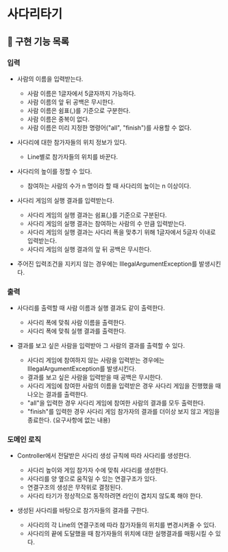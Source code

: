 # 사다리타기
## 🚀 구현 기능 목록

### 입력
*  사람의 이름을 입력받는다.
   *  사람 이름은 1글자에서 5글자까지 가능하다.
   *  사람 이름의 앞 뒤 공백은 무시한다.
   *  사람 이름은 쉼표(,)를 기준으로 구분한다.
   *  사람 이름은 중복이 없다. 
   * 사람 이름은 미리 지정한 명령어("all", "finish")를 사용할 수 없다.
*  사다리에 대한 참가자들의 위치 정보가 있다.
   *  Line별로 참가자들의 위치를 바꾼다.

*  사다리의 높이를 정할 수 있다.
   *  참여하는 사람의 수가 n 명이라 할 때 사다리의 높이는 n 이상이다.

*  사다리 게임의 실행 결과를 입력받는다.
   *  사다리 게임의 실행 결과는 쉼표(,)를 기준으로 구분된다.
   *  사다리 게임의 실행 결과는 참여하는 사람의 수 만큼 입력받는다.
   *  사다리 게임의 실행 결과는 사다리 폭을 맞추기 위해 1글자에서 5글자 이내로 입력받는다.
   *  사다리 게임의 실행 결과의 앞 뒤 공백은 무시한다.

*  주어진 입력조건을 지키지 않는 경우에는 IllegalArgumentException를 발생시킨다.

### 출력
*  사다리를 출력할 때 사람 이름과 실행 결과도 같이 출력한다.
   *  사다리 폭에 맞춰 사람 이름을 출력한다.
   *  사다리 폭에 맞춰 실행 결과를 출력한다.

*  결과를 보고 싶은 사람을 입력받아 그 사람의 결과를 출력할 수 있다.
   *  사다리 게임에 참여하지 않는 사람을 입력받는 경우에는 IllegalArgumentException를 발생시킨다.
   *  결과를 보고 싶은 사람을 입력받을 때 공백은 무시한다.
   *  사다리 게임에 참여한 사람의 이름을 입력받은 경우 사다리 게임을 진행했을 때 나오는 결과를 출력한다.
   *  "all"을 입력한 경우 사다리 게임에 참여한 사람의 결과를 모두 출력한다.
   *  "finish"를 입력한 경우 사다리 게임 참가자의 결과를 더이상 보지 않고 게임을 종료한다. (요구사항에 없는 내용)

### 도메인 로직
*  Controller에서 전달받은 사다리 생성 규칙에 따라 사다리를 생성한다.
   *  사다리 높이와 게임 참가자 수에 맞춰 사다리를 생성한다.
   *  사다리를 양 옆으로 움직일 수 있는 연결구조가 있다.
    *  연결구조의 생성은 무작위로 결정된다.
    *  사다리 타기가 정상적으로 동작하려면 라인이 겹치지 않도록 해야 한다.

*  생성된 사다리를 바탕으로 참가자들의 결과를 구한다.
   *  사다리의 각 Line의 연결구조에 따라 참가자들의 위치를 변경시켜줄 수 있다.
   *  사다리의 끝에 도달했을 때 참가자들의 위치에 대한 실행결과를 매핑시킬 수 있다.